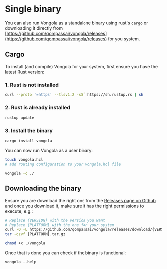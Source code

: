 # Single binary

You can also run Vongola as a standalone binary using rust's `cargo` or downloading it directly from [https://github.com/qompassai/vongola/releases](https://github.com/qompassai/vongola/releases) for you system.

## Cargo


To install (and compile) Vongola for your system, first ensure you have the latest Rust version:



### 1. Rust is not installed&#x20;

```bash
curl --proto '=https' --tlsv1.2 -sSf https://sh.rustup.rs | sh
```

### 2. Rust is already installed

```bash
rustup update
```

### 3. Install the binary

```bash
cargo install vongola 
```

You can now  run Vongola as a user binary:

```bash
touch vongola.hcl
# add routing configuration to your vongola.hcl file

vongola -c ./
```



## Downloading the binary

Ensure you are download the right one from the [Releases page on Github](https://github.com/qompassai/vongola/releases) and once you download it, make sure it has the right permissions to execute, e.g.:

```bash
# Replace {VERSION} with the version you want
# Replace {PLATFORM} with the one for your system
curl -O -L https://github.com/qompassai/vongola/releases/download/{VERSION}/{PLATFORM}.tar.gz
tar -czvf {PLATFORM}.tar.gz

chmod +x ./vongola
```

Once that is done you can check if the binary is functional:

```
vongola --help
```
